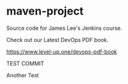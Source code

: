 # maven-project
Source code for James Lee's Jenkins course.

Check out our Latest DevOps PDF book.

https://www.level-up.one/devops-pdf-book

TEST COMMIT

Another Test
